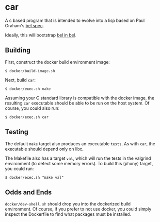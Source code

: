 # car
A c based program that is intended to evolve into a lisp based on Paul Graham's [bel spec](https://sep.yimg.com/ty/cdn/paulgraham/bellanguage.txt?t=1595850613&).

Ideally, this will bootstrap [bel in bel](https://sep.yimg.com/ty/cdn/paulgraham/bel.bel?t=1595850613&).

## Building
First, construct the docker build environment image:

    $ docker/build-image.sh
    
Next, build `car`:

    $ docker/exec.sh make
    
Assuming your C standard library is compatible with the docker image, the resulting `car` executable should be able to be run on the host system.
Of course, you could also run:

    $ docker/exec.sh car
    
## Testing
The default `make` target also produces an executable `tests`. As with `car`, the executable should depend only on libc.

The Makefile also has a target `val`, which will run the tests in the valgrind environment (to detect some memory errors).
To build this (phony) target, you could run:

    $ docker/exec.sh "make val"

## Odds and Ends

`docker/dev-shell.sh` should drop you into the dockerized build environment.
Of course, if you prefer to not use docker, you could simply inspect the Dockerfile to find what packages must be installed.
